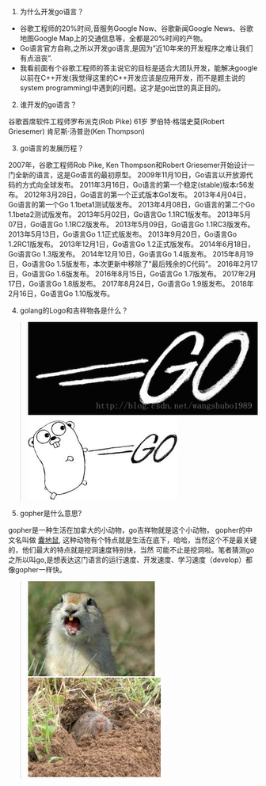 1. 为什么开发go语言？

* 谷歌工程师的20%时间,音服务Google Now、谷歌新闻Google News、谷歌地图Google Map上的交通信息等，全都是20%时间的产物。
* Go语言官方自称,之所以开发go语言,是因为”近10年来的开发程序之难让我们有点沮丧”.
* 我看前面有个谷歌工程师的答主说它的目标是适合大团队开发，能解决google以前在C++开发(我觉得这里的C++开发应该是应用开发，而不是题主说的system programming)中遇到的问题。这才是go出世的真正目的。


2. 谁开发的go语言？

谷歌首席软件工程师罗布派克(Rob Pike) 61岁
罗伯特·格瑞史莫(Robert Griesemer)
肯尼斯·汤普逊(Ken Thompson)

3. go语言的发展历程？

2007年，谷歌工程师Rob Pike, Ken Thompson和Robert Griesemer开始设计一门全新的语言，这是Go语言的最初原型。
2009年11月10日，Go语言以开放源代码的方式向全球发布。
2011年3月16日，Go语言的第一个稳定(stable)版本r56发布。
2012年3月28日，Go语言的第一个正式版本Go1发布。
2013年4月04日，Go语言的第一个Go 1.1beta1测试版发布。
2013年4月08日，Go语言的第二个Go 1.1beta2测试版发布。
2013年5月02日，Go语言Go 1.1RC1版发布。
2013年5月07日，Go语言Go 1.1RC2版发布。
2013年5月09日，Go语言Go 1.1RC3版发布。
2013年5月13日，Go语言Go 1.1正式版发布。
2013年9月20日，Go语言Go 1.2RC1版发布。
2013年12月1日，Go语言Go 1.2正式版发布。
2014年6月18日，Go语言Go 1.3版发布。
2014年12月10日，Go语言Go 1.4版发布。
2015年8月19日，Go语言Go 1.5版发布，本次更新中移除了”最后残余的C代码”。
2016年2月17日，Go语言Go 1.6版发布。
2016年8月15日，Go语言Go 1.7版发布。
2017年2月17日，Go语言Go 1.8版发布。
2017年8月24日，Go语言Go 1.9版发布。
2018年2月16日，Go语言Go 1.10版发布。


4. golang的Logo和吉祥物各是什么？

> ![go_logo](../images/go_logo.png)<br>![go_logo](../images/go_mascot.jpeg)


5. gopher是什么意思?

gopher是一种生活在加拿大的小动物，go吉祥物就是这个小动物， gopher的中文名叫做
[囊地鼠](https://baike.baidu.com/item/%E5%9B%8A%E5%9C%B0%E9%BC%A0/7633156?fr=aladdin),
这种动物有个特点就是生活在底下，哈哈，当然这个不是最关键的，他们最大的特点就是挖洞速度特别快，当然
可能不止是挖洞啦。笔者猜测go之所以叫go,是想表达这门语言的运行速度、开发速度、学习速度（develop）都像gopher一样快。

> ![gopher](../images/gopher.jpeg) ![gopher](../images/geomyidae.jpg)